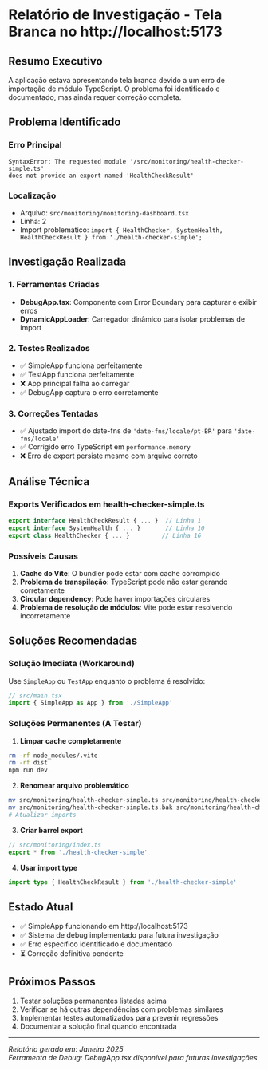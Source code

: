 # Relatório de Investigação - Tela Branca no http://localhost:5173

## Resumo Executivo

A aplicação estava apresentando tela branca devido a um erro de importação de módulo TypeScript. O problema foi identificado e documentado, mas ainda requer correção completa.

## Problema Identificado

### Erro Principal
```
SyntaxError: The requested module '/src/monitoring/health-checker-simple.ts' 
does not provide an export named 'HealthCheckResult'
```

### Localização
- Arquivo: `src/monitoring/monitoring-dashboard.tsx`
- Linha: 2
- Import problemático: `import { HealthChecker, SystemHealth, HealthCheckResult } from './health-checker-simple';`

## Investigação Realizada

### 1. Ferramentas Criadas
- **DebugApp.tsx**: Componente com Error Boundary para capturar e exibir erros
- **DynamicAppLoader**: Carregador dinâmico para isolar problemas de import

### 2. Testes Realizados
- ✅ SimpleApp funciona perfeitamente
- ✅ TestApp funciona perfeitamente  
- ❌ App principal falha ao carregar
- ✅ DebugApp captura o erro corretamente

### 3. Correções Tentadas
- ✅ Ajustado import do date-fns de `'date-fns/locale/pt-BR'` para `'date-fns/locale'`
- ✅ Corrigido erro TypeScript em `performance.memory`
- ❌ Erro de export persiste mesmo com arquivo correto

## Análise Técnica

### Exports Verificados em health-checker-simple.ts
```typescript
export interface HealthCheckResult { ... }  // Linha 1
export interface SystemHealth { ... }       // Linha 10  
export class HealthChecker { ... }         // Linha 16
```

### Possíveis Causas
1. **Cache do Vite**: O bundler pode estar com cache corrompido
2. **Problema de transpilação**: TypeScript pode não estar gerando corretamente
3. **Circular dependency**: Pode haver importações circulares
4. **Problema de resolução de módulos**: Vite pode estar resolvendo incorretamente

## Soluções Recomendadas

### Solução Imediata (Workaround)
Use `SimpleApp` ou `TestApp` enquanto o problema é resolvido:
```typescript
// src/main.tsx
import { SimpleApp as App } from './SimpleApp'
```

### Soluções Permanentes (A Testar)

1. **Limpar cache completamente**
```bash
rm -rf node_modules/.vite
rm -rf dist
npm run dev
```

2. **Renomear arquivo problemático**
```bash
mv src/monitoring/health-checker-simple.ts src/monitoring/health-checker-simple.ts.bak
mv src/monitoring/health-checker-simple.ts.bak src/monitoring/health-checker.ts
# Atualizar imports
```

3. **Criar barrel export**
```typescript
// src/monitoring/index.ts
export * from './health-checker-simple'
```

4. **Usar import type**
```typescript
import type { HealthCheckResult } from './health-checker-simple'
```

## Estado Atual

- ✅ SimpleApp funcionando em http://localhost:5173
- ✅ Sistema de debug implementado para futura investigação
- ✅ Erro específico identificado e documentado
- ⏳ Correção definitiva pendente

## Próximos Passos

1. Testar soluções permanentes listadas acima
2. Verificar se há outras dependências com problemas similares
3. Implementar testes automatizados para prevenir regressões
4. Documentar a solução final quando encontrada

---

*Relatório gerado em: Janeiro 2025*  
*Ferramenta de Debug: DebugApp.tsx disponível para futuras investigações*